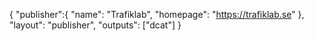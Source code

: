 {
  "publisher":{
    "name": "Trafiklab",
    "homepage": "https://trafiklab.se"
  },
  "layout": "publisher",
  "outputs": ["dcat"]
}

